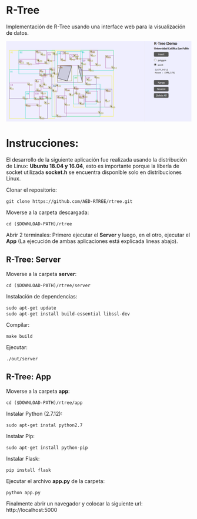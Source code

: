 # R-Tree
Implementación de R-Tree usando una interface web para la visualización de datos.

![alt text](https://raw.githubusercontent.com/AED-RTREE/rtree/master/image.png)

# Instrucciones:

El desarrollo de la siguiente aplicación fue realizada usando la distribución de Linux: **Ubuntu 18.04 y 16.04**,
esto es importante porque la libería de socket utilizada **socket.h** se encuentra disponible solo en distribuciones Linux.


Clonar el repositorio:

```
git clone https://github.com/AED-RTREE/rtree.git
```

Moverse a la carpeta descargada:

```
cd ($DOWNLOAD-PATH)/rtree
```

Abrir 2 terminales: Primero ejecutar el **Server** y luego, en el otro, ejecutar el **App** (La ejecución de ambas aplicaciones está explicada líneas abajo).



## R-Tree: Server

Moverse a la carpeta **server**:

```
cd ($DOWNLOAD-PATH)/rtree/server
```

Instalación de dependencias:

```
sudo apt-get update
sudo apt-get install build-essential libssl-dev
```

Compilar:

```
make build
```

Ejecutar:

```
./out/server
```

## R-Tree: App

Moverse a la carpeta **app**:

```
cd ($DOWNLOAD-PATH)/rtree/app
```

Instalar Python (2.7.12):

```
sudo apt-get instal python2.7 
```

Instalar Pip:

```
sudo apt-get install python-pip
```

Instalar Flask:

```
pip install flask
```

Ejecutar el archivo **app.py** de la carpeta:

```
python app.py
```

Finalmente abrir un navegador y colocar la siguiente url: http://localhost:5000
